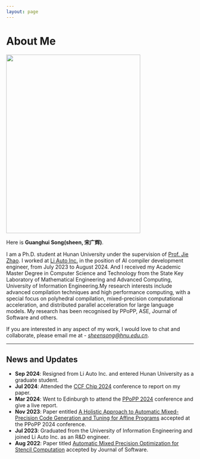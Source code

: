 ```yaml
---
layout: page
---
```


# About Me

<img src="{{ site.url }}{{ site.baseurl }}/images/zhengjianzhao.jpg" class="floatpic" width="360" height="480">

Here is **Guanghui Song(sheen, 宋广辉)**.

I am a Ph.D. student at Hunan University under the supervision of  [Prof. Jie Zhao](https://yaozhujia.github.io). I worked at [Li Auto Inc.](https://www.lixiang.com/about.html) in the position of AI compiler development engineer, from July 2023 to August 2024. And I received my Academic Master Degree in Computer Science and Technology from the State Key Laboratory of Mathematical Engineering and Advanced Computing, University of Information Engineering.My research interests include advanced compilation techniques and high performance computing, with a special focus on polyhedral compilation, mixed-precision computational acceleration, and distributed parallel acceleration for large language models. My research has been recognised by PPoPP, ASE, Journal of Software and others.

If you are interested in any aspect of my work, I would love to chat and collaborate, please email me at - *sheensong@hnu.edu.cn*.

---

## News and Updates

- **Sep 2024**: Resigned from Li Auto Inc. and entered Hunan University as a graduate student.
- **Jul 2024**: Attended the [CCF Chip 2024](https://conf.ccf.org.cn/web/api/m1216328594754768896171003693528.action) conference to report on my paper.
- **Mar 2024**: Went to Edinburgh to attend the [PPoPP 2024](https://conf.researchr.org/track/PPoPP-2024/PPoPP-2024-papers) conference and give a live report.
- **Nov 2023**: Paper entitled [A Holistic Approach to Automatic Mixed-Precision Code Generation and Tuning for Affine Programs](https://dl.acm.org/doi/10.1145/3627535.3638484) accepted at the PPoPP 2024 conference.
- **Jul 2023**: Graduated from the University of Information Engineering and joined Li Auto Inc. as an R&D engineer.
- **Aug 2022**: Paper titled [Automatic Mixed Precision Optimization for Stencil Computation](https://jos.org.cn/jos/article/abstract/md001) accepted by Journal of Software.

